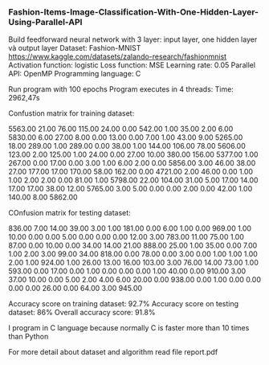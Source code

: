 ### Fashion-Items-Image-Classification-With-One-Hidden-Layer-Using-Parallel-API

Build feedforward neural network with 3 layer: input layer, one hidden layer và output layer
Dataset: Fashion-MNIST https://www.kaggle.com/datasets/zalando-research/fashionmnist
Activation function: logistic
Loss function: MSE
Learning rate: 0.05
Parallel API: OpenMP
Programming language: C

Run program with 100 epochs
Program executes in 4 threads:
      Time: 2962,47s
      
Confustion matrix for training dataset:

5563.00 21.00	   76.00	 115.00	 24.00	 0.00	   542.00	 1.00	   35.00	 2.00
6.00	  5830.00  6.00	   27.00	 8.00	   0.00	   13.00	 0.00	   7.00	   1.00
43.00	  9.00	   5265.00 18.00	 289.00	 1.00	   289.00	 0.00	   38.00	 1.00
144.00	106.00	 78.00	 5606.00 123.00	 2.00	   125.00	 1.00	   24.00	 0.00
27.00	  10.00	   380.00	 156.00	 5377.00 1.00	   267.00	 0.00	   17.00	 0.00
3.00	  1.00	   6.00	   2.00	   0.00	   5856.00 3.00	   46.00   38.00	 27.00
177.00	17.00	   170.00	 58.00	 162.00	 0.00	   4721.00 2.00	   46.00	 0.00
1.00	  1.00	   2.00	   2.00	   0.00	   81.00	 1.00	   5798.00 22.00	 104.00
31.00	  5.00	   17.00	 14.00	 17.00	 17.00	 38.00	 12.00	 5765.00 3.00
5.00	  0.00	   0.00	   2.00	   0.00	   42.00	 1.00	   140.00	 8.00	   5862.00

COnfusion matrix for testing dataset:

836.00 7.00	  14.00	 39.00	3.00	  1.00	 181.00	0.00	  6.00	  1.00
0.00	 969.00	1.00	 10.00	0.00	  0.00	 5.00	  0.00	  0.00	  0.00
12.00	 3.00	  783.00 11.00	75.00	  1.00	 87.00	0.00	  10.00	  0.00
34.00	 14.00	21.00	 888.00	25.00	  1.00	 35.00	0.00	  7.00	  1.00
2.00	 3.00	  99.00	 34.00	818.00	0.00	 78.00	0.00	  3.00	  0.00
1.00	 1.00	  1.00	 2.00	  1.00	  924.00 1.00	  26.00	  13.00	  16.00
103.00 3.00	  76.00	 14.00	73.00	  1.00	 593.00	0.00	  17.00	  0.00
1.00	 0.00	  0.00	 0.00	  1.00	  40.00	 0.00	  910.00	3.00	  37.00
10.00	 0.00	  5.00	 2.00	  4.00	  6.00	 20.00	0.00	  938.00	0.00
1.00	 0.00	  0.00	 0.00	  0.00	  26.00	 0.00	  64.00	  3.00	  945.00

Accuracy score on training dataset: 92.7%
Accuracy score on testing dataset: 86%
Overall accuracy score: 91.8%

I program in C language because normally C is faster more than 10 times than Python

For more detail about dataset and algorithm read file report.pdf
